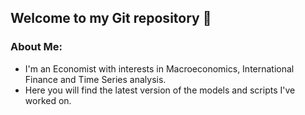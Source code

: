 ## Welcome to my Git repository 👋

### About Me:
- I'm an Economist with interests in Macroeconomics, International Finance and Time Series analysis. 
- Here you will find the latest version of the models and scripts I've worked on.

<!--
**elDiegoGit/elDiegoGit** is a ✨ _special_ ✨ repository because its `README.md` (this file) appears on your GitHub profile.

Here are some ideas to get you started:

- 🔭 I’m currently working on ...
- 🌱 I’m currently learning ...
- 👯 I’m looking to collaborate on ...
- 🤔 I’m looking for help with ...
- 💬 Ask me about ...
- 📫 How to reach me: ...
- 😄 Pronouns: ...
- ⚡ Fun fact: ...
-->
